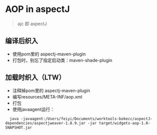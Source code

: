 # AOP in aspectJ
> ajc 即 aspectJ

## 编译后织入
* 使用pom里的 aspectj-maven-plugin
* 打包时，别忘了指定启动类：maven-shade-plugin

## 加载时织入（LTW）
* 注释掉pom里的 aspectj-maven-plugin
* 编写resources/META-INF/aop.xml
* 打包
* 使用javaagent运行： 
```
  java -javaagent:/Users/feiyi/Documents/worktools-bokecc/aspectJ-dependencies/aspectjweaver-1.8.9.jar -jar target/widgets-aop-1.0-SNAPSHOT.jar
```


